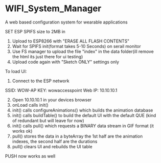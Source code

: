 # WIFI_System_Manager
A web based configuration system for wearable applications

SET ESP SPIFS size to 2MB in 

1. Upload to ESP8266 with "ERASE ALL FLASH CONTENTS"
2. Wait for SPIFS init(format takes 5-10 Seconds) on serail monitor
3. Use FS manager to upload the file "index" in the data folder(ill remove the html its just there for ui testing)
2. Upload code again with "Sketch ONLY" settings only

To load UI:
1. Connect to the ESP network

SSID: WOW-AP
KEY: wowaccesspoint
Web IP:  10.10.10.1

2. Open 10.10.10.1 in your devices browser
3. onLoad calls init()
4. init() calls configureAnimations() which builds the animation database
5. init() calls buildTable() to build the default UI with the default QUE (kind of redundant but will leave for now)
6. init() calls pull() which requests a BINARY data stream in GIF format (it works ok)
7. pull() stores the data in a byteArray the 1st half are the animation indexes, the second half are the durations
8. pull() clears UI and rebuilds the UI table

PUSH now works as well


